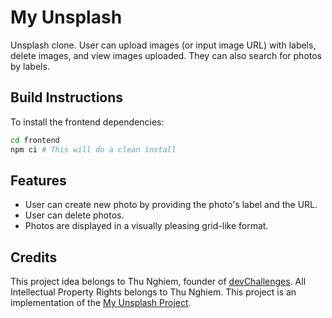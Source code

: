 # My Unsplash

Unsplash clone. User can upload images (or input image URL) with labels, delete images, and view images uploaded. They can also search for photos by labels.

## Build Instructions

To install the frontend dependencies:

```bash
cd frontend
npm ci # This will do a clean install
```

## Features

- User can create new photo by providing the photo's label and the URL.
- User can delete photos. 
- Photos are displayed in a visually pleasing grid-like format.

## Credits

This project idea belongs to Thu Nghiem, founder of [devChallenges](https://devchallenges.io/). All Intellectual Property Rights belongs to Thu Nghiem. This project is an implementation of the [My Unsplash Project](https://devchallenges.io/challenges/rYyhwJAxMfES5jNQ9YsP).
